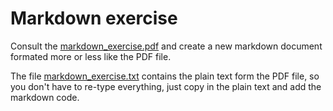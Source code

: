 # Markdown exercise

Consult the [markdown_exercise.pdf](https://github.com/jawalsh/z652-Digital-Libraries/raw/main/resources/final_project_proposal_form.pdf) and create a new markdown document formated more or less like the PDF file. 

The file [markdown_exercise.txt](https://github.com/jawalsh/z652-Digital-Libraries/blob/main/resources/markdown_exercise.txt) contains the plain text form the PDF file, so you don't have to re-type everything, just copy in the plain text and add the markdown code.
